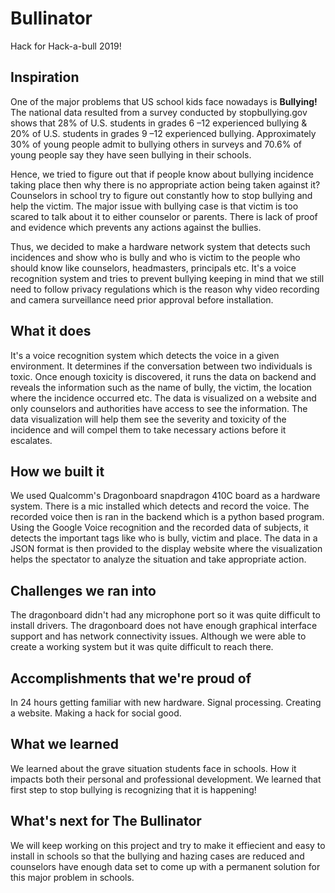 # Bullinator
Hack for Hack-a-bull 2019!

## Inspiration
One of the major problems that US school kids face nowadays is **Bullying!** The national data resulted from a survey conducted by stopbullying.gov shows that 28% of U.S. students in grades 6 –12 experienced bullying & 20% of U.S. students in grades 9 –12 experienced bullying. Approximately 30% of young people admit to bullying others in surveys and 70.6% of young people say they have seen bullying in their schools.

Hence, we tried to figure out that if people know about bullying incidence taking place then why there is no appropriate action being taken against it? Counselors in school try to figure out constantly how to stop bullying and help the victim. The major issue with bullying case is that victim is too scared to talk about it to either counselor or parents. There is lack of proof and evidence which prevents any actions against the bullies. 

Thus, we decided to make a hardware network system that detects such incidences and show who is bully and who is victim to the people who should know like counselors, headmasters, principals etc. It's a voice recognition system and tries to prevent bullying keeping in mind that we still need to follow privacy regulations which is the reason why video recording and camera surveillance need prior approval before installation. 

## What it does
It's a voice recognition system which detects the voice in a given environment. It determines if the conversation between two individuals is toxic. Once enough toxicity is discovered, it runs the data on backend and reveals the information such as the name of bully, the victim, the location where the incidence occurred etc. The data is visualized on a website and only counselors and authorities have access to see the information. The data visualization will help them see the severity and toxicity of the incidence and will compel them to take necessary actions before it escalates.  

## How we built it

We used Qualcomm's Dragonboard snapdragon 410C board as a hardware system. There is a mic installed which detects and record the voice. The recorded voice then is ran in the backend which is a python based program. Using the Google Voice recognition and the recorded data of subjects, it detects the important tags like who is bully, victim and place. The data in a JSON format is then provided to the display website where the visualization helps the spectator to analyze the situation and take appropriate action. 

## Challenges we ran into

The dragonboard didn't had any microphone port so it was quite difficult to install drivers. The dragonboard does not have enough graphical interface support and has network connectivity issues. Although we were able to create a working system but it was quite difficult to reach there. 

## Accomplishments that we're proud of

In 24 hours getting familiar with new hardware. Signal processing. Creating a website. Making a hack for social good. 

## What we learned

We learned about the grave situation students face in schools. How it impacts both their personal and professional development. We learned that first step to stop bullying is recognizing that it is happening! 

## What's next for The Bullinator

We will keep working on this project and try to make it effiecient and easy to install in schools so that the bullying and hazing cases are reduced and counselors have enough data set to come up with a permanent solution for this major problem in schools. 

